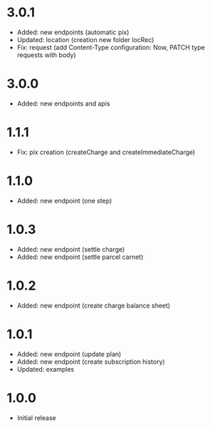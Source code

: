 # 3.0.1 

- Added: new endpoints (automatic pix)
- Updated: location (creation new folder locRec)
- Fix: request (add Content-Type configuration: Now, PATCH type requests with body)

# 3.0.0

- Added: new endpoints and apis

# 1.1.1

- Fix: pix creation (createCharge and createImmediateCharge)

# 1.1.0

- Added: new endpoint (one step)

# 1.0.3

- Added: new endpoint (settle charge)
- Added: new endpoint (settle parcel carnet)

# 1.0.2

- Added: new endpoint (create charge balance sheet)

# 1.0.1

- Added: new endpoint (update plan)
- Added: new endpoint (create subscription history)
- Updated: examples

# 1.0.0

- Initial release
